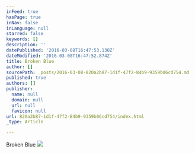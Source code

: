 ```yaml
---
inFeed: true
hasPage: true
inNav: false
inLanguage: null
starred: false
keywords: []
description: ''
datePublished: '2016-03-08T16:47:53.130Z'
dateModified: '2016-03-08T16:47:52.874Z'
title: Broken Blue
author: []
sourcePath: _posts/2016-03-08-820a2b87-1d1f-47f2-84b9-9359b06cd754.md
published: true
authors: []
publisher:
  name: null
  domain: null
  url: null
  favicon: null
url: 820a2b87-1d1f-47f2-84b9-9359b06cd754/index.html
_type: Article

---
```

Broken Blue
![](https://the-grid-user-content.s3-us-west-2.amazonaws.com/7103c0d3-6647-4fe9-85a9-be91bbeff5b8.jpg)